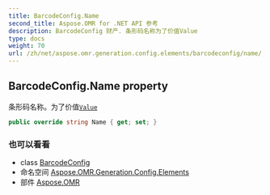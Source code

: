 ```yaml
---
title: BarcodeConfig.Name
second_title: Aspose.OMR for .NET API 参考
description: BarcodeConfig 财产. 条形码名称为了价值Value
type: docs
weight: 70
url: /zh/net/aspose.omr.generation.config.elements/barcodeconfig/name/
---
```

## BarcodeConfig.Name property

条形码名称。为了价值[`Value`](../value/)

```csharp
public override string Name { get; set; }
```

### 也可以看看

* class [BarcodeConfig](../)
* 命名空间 [Aspose.OMR.Generation.Config.Elements](../../barcodeconfig/)
* 部件 [Aspose.OMR](../../../)


